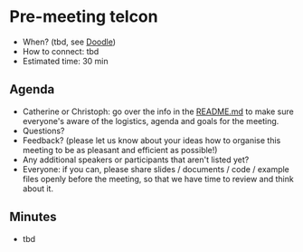 # Pre-meeting telcon

* When? (tbd, see [Doodle](http://doodle.com/poll/c2c22zhg3ruk85n2))
* How to connect: tbd
* Estimated time: 30 min

## Agenda

* Catherine or Christoph: go over the info in the [README.md](https://github.com/open-gamma-ray-astro/2016-04_IACT_DL3_Meeting/blob/master/README.md)
  to make sure everyone's aware of the logistics, agenda and goals for the meeting.
* Questions?
* Feedback? (please let us know about your ideas how to organise this meeting to be as pleasant and efficient as possible!)
* Any additional speakers or participants that aren't listed yet?
* Everyone: if you can, please share slides / documents / code / example files
  openly before the meeting, so that we have time to review and think about it.

## Minutes

* tbd
